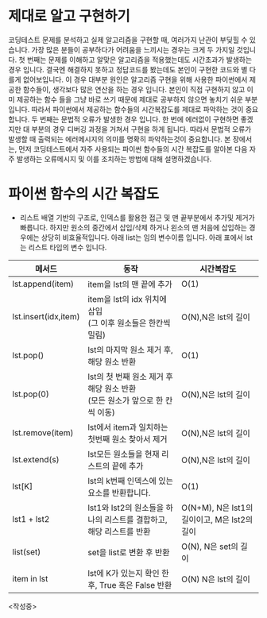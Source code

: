 # 제대로 알고 구현하기
코딩테스트 문제를 분석하고 실제 알고리즘을 구현할 때, 여러가지 난관이 부딪힐 수 있습니다.  가장 많은 분들이 공부하다가 어려움을 느끼시는 경우는 크게 두 가지일 것입니다. 첫 번째는 문제를 이해하고 알맞은 알고리즘을 적용했는데도 시간초과가 발생하는 경우 입니다. 결국엔 해결하지 못하고 정답코드를 봤는데도 본인이 구현한 코드와 별 다를게 없어보입니다. 이 경우 대부분 원인은 알고리즘 구현을 위해 사용한 파이썬에서 제공한 함수들이, 생각보다 많은 연산을 하는 경우 입니다.  본인이 직접 구현하지 않고 이미 제공하는 함수 들을 그냥 바로 쓰기 때문에 제대로 공부하지 않으면 놓치기 쉬운 부분 입니다. 따라서 파이썬에서 제공하는 함수들의 시간복잡도를 제대로 파악하는 것이 중요 합니다. 
두 번째는 문법적 오류가 발생한 경우 입니다.  한 번에 에러없이 구현하면 좋겠지만 대 부분의 경우 디버깅 과정을 거쳐서 구현을 하게 됩니다. 따라서 문법적 오류가 발생할 때 출력되는 에러메시지의 의미를 명확히 파악하는것이 중요합니다.
본 장에서는, 먼저 코딩테스트에서 자주 사용되는 파이썬 함수들의 시간 복잡도를 알아본 다음 자주 발생하는 오류메시지 및 이를 조치하는 방법에 대해 설명하겠습니다. 


# 파이썬 함수의 시간 복잡도
- 리스트
배열 기반의 구조로, 인덱스를 활용한 접근 및 맨 끝부분에서 추가및 제거가 빠릅니다. 하지만 원소의 중간에서 삽입/삭제 하거나 왼소의 맨 처음에 삽입하는 경우에는 상당히 비효율적입니다. 아래 list는 임의 변수이름 입니다.  아래 표에서 lst는 리스트 타입의 변수 입니다.


| 메서드   | 동작                                    | 시간복잡도|
| ---------- | ---------------------------------------------- |------------------------------ |
| lst.append(item)    | item을 lst의 맨 끝에 추가                                    | O(1) |
| lst.insert(idx,item)    | item을 lst의 idx 위치에 삽입</br>(그 이후 원소들은 한칸씩 밀림) | O(N),N은 lst의 길이          |  
| lst.pop()    | lst의 마지막 원소 제거 후, 해당 원소 반환                                    | O(1) |
| lst.pop(0)    | lst의 첫 번째 원소 제거 후 해당 원소 반환</br>(모든 원소가 앞으로 한 칸씩 이동)| O(N),N은 lst의 길이 |
| lst.remove(item)    | lst에서 item과 일치하는 첫번째 원소 찾아서 제거                                    | O(N),N은 lst의 길이 |
| lst.extend(s)    | lst모든 원소들을 현재 리스트의 끝에 추가                                    | O(N),N은 lst의 길이 |
| lst[K]    | lst의 k번째 인덱스에 있는 요소를 반환합니다.                                    | O(1) |
| lst1 + lst2    | lst1와 lst2의 원소들을 하나의 리스트를 결합하고, 해당 리스트를 반환                                    | O(N+M), N은 lst1의 길이이고, M은 lst2의 길이 |
| list(set)   | set을 list로 변환 후 반환                                    | O(N), N은 set의 길이 |
| item in lst    | lst에 K가 있는지 확인 한후, True 혹은 False 반환                                    | O(N) N은 lst의 길이 |

<작성중>

